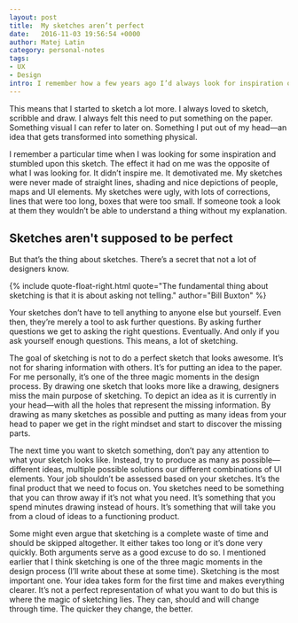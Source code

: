 ```yaml
---
layout: post
title:  My sketches aren’t perfect
date:   2016-11-03 19:56:54 +0000
author: Matej Latin
category: personal-notes
tags:
- UX
- Design
intro: I remember how a few years ago I’d always look for inspiration on Dribbble. I was freelancing and working on various projects for increasingly demanding clients. I had just started to dive deeper in to UX design and I was finally starting to understand what it really is.
---
```

This means that I started to sketch a lot more. I always loved to sketch, scribble and draw. I always felt this need to put something on the paper. Something visual I can refer to later on. Something I put out of my head—an idea that gets transformed into something physical.

I remember a particular time when I was looking for some inspiration and stumbled upon this sketch. The effect it had on me was the opposite of what I was looking for. It didn’t inspire me. It demotivated me. My sketches were never made of straight lines, shading and nice depictions of people, maps and UI elements. My sketches were ugly, with lots of corrections, lines that were too long, boxes that were too small. If someone took a look at them they wouldn’t be able to understand a thing without my explanation.

## Sketches aren't supposed to be perfect
But that’s the thing about sketches. There’s a secret that not a lot of designers know. 

{% include quote-float-right.html quote="The fundamental thing about sketching is that it is about asking not telling." author="Bill Buxton" %}

Your sketches don’t have to tell anything to anyone else but yourself. Even then, they’re merely a tool to ask further questions. By asking further questions we get to asking the right questions. Eventually. And only if you ask yourself enough questions. This means, a lot of sketching.

The goal of sketching is not to do a perfect sketch that looks awesome. It’s not for sharing information with others. It’s for putting an idea to the paper. For me personally, it’s one of the three magic moments in the design process. By drawing one sketch that looks more like a drawing, designers miss the main purpose of sketching. To depict an idea as it is currently in your head—with all the holes that represent the missing information. By drawing as many sketches as possible and putting as many ideas from your head to paper we get in the right mindset and start to discover the missing parts. 

The next time you want to sketch something, don’t pay any attention to what your sketch looks like. Instead, try to produce as many as possible—different ideas, multiple possible solutions our different combinations of UI elements. Your job shouldn’t be assessed based on your sketches. It’s the final product that we need to focus on. You sketches need to be something that you can throw away if it’s not what you need. It’s something that you spend minutes drawing instead of hours. It’s something that will take you from a cloud of ideas to a functioning product.

Some might even argue that sketching is a complete waste of time and should be skipped altogether. It either takes too long or it’s done very quickly. Both arguments serve as a good excuse to do so. I mentioned earlier that I think sketching is one of the three magic moments in the design process (I’ll write about these at some time). Sketching is the most important one. Your idea takes form for the first time and makes everything clearer. It’s not a perfect representation of what you want to do but this is where the magic of sketching lies. They can, should and will change through time. The quicker they change, the better.

